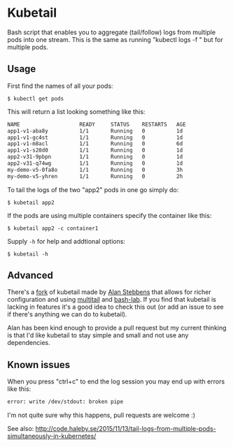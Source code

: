 # Kubetail

Bash script that enables you to aggregate (tail/follow) logs from multiple pods into one stream.
This is the same as running "kubectl logs -f <pod>" but for multiple pods.

## Usage

First find the names of all your pods:

	$ kubectl get pods

This will return a list looking something like this:

```bash
NAME                   READY     STATUS    RESTARTS   AGE
app1-v1-aba8y          1/1       Running   0          1d
app1-v1-gc4st          1/1       Running   0          1d
app1-v1-m8acl  		   1/1       Running   0          6d
app1-v1-s20d0  		   1/1       Running   0          1d
app2-v31-9pbpn         1/1       Running   0          1d
app2-v31-q74wg         1/1       Running   0          1d
my-demo-v5-0fa8o       1/1       Running   0          3h
my-demo-v5-yhren       1/1       Running   0          2h
```

To tail the logs of the two "app2" pods in one go simply do:

	$ kubetail app2

If the pods are using multiple containers specify the container like this:

	$ kubetail app2 -c container1

Supply `-h` for help and addtional options:

	$ kubetail -h

## Advanced

There's a [fork](https://github.com/aks/kubetail) of kubetail made by [Alan Stebbens](https://github.com/aks) that allows for richer configuration and using [multitail](https://www.vanheusden.com/multitail/) and [bash-lab](https://github.com/aks/bash-lib). If you find that kubetail is lacking in features it's a good idea to check this out (or add an issue to see if there's anything we can do to kubetail).

Alan has been kind enough to provide a pull request but my current thinking is that I'd like kubetail to stay simple and small and not use any dependencies.

## Known issues

When you press "ctrl+c" to end the log session you may end up with errors like this:

```bash
error: write /dev/stdout: broken pipe
```

I'm not quite sure why this happens, pull requests are welcome :)

See also: http://code.haleby.se/2015/11/13/tail-logs-from-multiple-pods-simultaneously-in-kubernetes/
